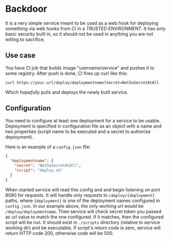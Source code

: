 # Backdoor

It is a very simple service meant to be used as a web hook for deploying something via web hooks from CI in a *TRUSTED ENVIRONMENT*.
It has only basic security built in, so it should not be used in anything you are not willing to sacrifice.

## Use case

You have CI job that builds image "username/service" and pushes it to some registry. After push is done, CI fires up curl like this:

```shell
curl https://your.url/deploy/deploymentname?secret=NotSoSecretAtAll
```

Which *hopefully* pulls and deploys the newly built service.

## Configuration

You need to configure at least one deployment for a service to be usable. Deployment is specified in configuration file as an object with a name and two properties (script name to be executed and a secret to authorize deployment).

Here is an example of a `config.json` file:

```json
{
  "deploymentname": {
    "secret": "NotSoSecretAtAll",
    "script": "deploy.sh"
  }
}
```

When started service will read this config and and begin listening on port 8080 for requests. It will handle only requests to `/deploy/{deployment}` paths, where `{deployment}` is one of the deployment names configured in `config.json`. In our example above, the only working url would be `/deploy/deploymentname`. Then service will check secret token you passed as url value to match the one configured.
If it matches, then the configured script will be run. It should exist in `./scripts` directory (relative to service working dir) and be executable.
If script's return code is zero, service will return HTTP code 200, otherwise code will be 500.

